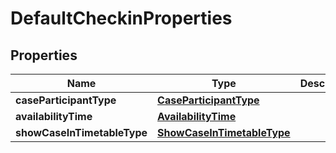 # DefaultCheckinProperties

## Properties
Name | Type | Description | Notes
------------ | ------------- | ------------- | -------------
**caseParticipantType** | [**CaseParticipantType**](CaseParticipantType.md) |  |  [optional]
**availabilityTime** | [**AvailabilityTime**](AvailabilityTime.md) |  |  [optional]
**showCaseInTimetableType** | [**ShowCaseInTimetableType**](ShowCaseInTimetableType.md) |  |  [optional]
